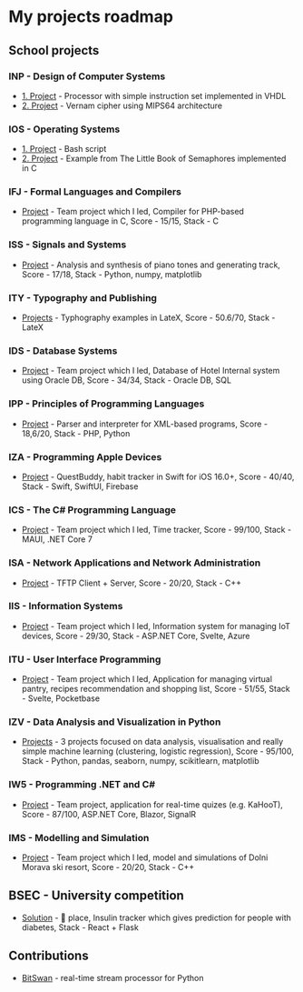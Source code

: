 # My projects roadmap

## School projects

### INP - Design of Computer Systems
- [1. Project](https://github.com/lukasvecerka23/inp-proj1) - Processor with simple instruction set implemented in VHDL
- [2. Project](https://github.com/lukasvecerka23/inp-proj2) - Vernam cipher using MIPS64 architecture

### IOS - Operating Systems
- [1. Project](https://github.com/lukasvecerka23/ios-proj1) - Bash script
- [2. Project](https://github.com/lukasvecerka23/ios-proj2) - Example from The Little Book of Semaphores implemented in C

### IFJ - Formal Languages and Compilers
- [Project](https://github.com/lukasvecerka23/ifj-projekt-2022) - Team project which I led, Compiler for PHP-based programming language in C, Score - 15/15, Stack - C

### ISS - Signals and Systems
- [Project](https://github.com/lukasvecerka23/iss-projekt) - Analysis and synthesis of piano tones and generating track, Score - 17/18, Stack - Python, numpy, matplotlib

### ITY - Typography and Publishing
- [Projects](https://github.com/lukasvecerka23/ity-hw) - Typhography examples in LateX, Score - 50.6/70, Stack - LateX

### IDS - Database Systems
- [Project](https://github.com/lukasvecerka23/ids-hw) - Team project which I led, Database of Hotel Internal system using Oracle DB, Score - 34/34, Stack - Oracle DB, SQL

### IPP - Principles of Programming Languages
- [Project](https://github.com/lukasvecerka23/ipp-hw) - Parser and interpreter for XML-based programs, Score - 18,6/20, Stack - PHP, Python

### IZA - Programming Apple Devices
- [Project](https://github.com/lukasvecerka23/questbuddy) - QuestBuddy, habit tracker in Swift for iOS 16.0+, Score - 40/40, Stack - Swift, SwiftUI, Firebase

### ICS - The C# Programming Language
- [Project](https://github.com/lukasvecerka23/ics-project) - Team project which I led, Time tracker, Score - 99/100, Stack - MAUI, .NET Core 7

### ISA - Network Applications and Network Administration
- [Project](https://github.com/lukasvecerka23/isa-project) - TFTP Client + Server, Score - 20/20, Stack - C++

### IIS - Information Systems
- [Project](https://github.com/lukasvecerka23/fit-iis) - Team project which I led, Information system for managing IoT devices, Score - 29/30, Stack - ASP.NET Core, Svelte, Azure

### ITU - User Interface Programming
- [Project](https://github.com/lukasvecerka23/fit-itu) - Team project which I led, Application for managing virtual pantry, recipes recommendation and shopping list, Score - 51/55, Stack - Svelte, Pocketbase

### IZV - Data Analysis and Visualization in Python
- [Projects](https://github.com/lukasvecerka23/izv-project) - 3 projects focused on data analysis, visualisation and really simple machine learning (clustering, logistic regression), Score - 95/100, Stack - Python, pandas, seaborn, numpy, scikitlearn, matplotlib

### IW5 - Programming .NET and C#
- [Project](https://github.com/stefanpeknik/iw5) - Team project, application for real-time quizes (e.g. KaHooT), Score - 87/100, ASP.NET Core, Blazor, SignalR

### IMS - Modelling and Simulation
- [Project](https://github.com/xnevar00/IMS_proj) - Team project which I led, model and simulations of Dolni Morava ski resort, Score - 20/20, Stack - C++

## BSEC - University competition
- [Solution](https://github.com/JosefKuchar/bsec2023) - :2nd_place_medal: place, Insulin tracker which gives prediction for people with diabetes, Stack - React + Flask

## Contributions
- [BitSwan](https://github.com/bitswan-space/BitSwan) - real-time stream processor for Python
